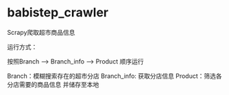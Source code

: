 # babistep_crawler

Scrapy爬取超市商品信息

运行方式：

按照Branch --> Branch_info --> Product 顺序运行

Branch：模糊搜索存在的超市分店
Branch_info: 获取分店信息
Product：筛选各分店需要的商品信息 并储存至本地
